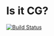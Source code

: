 # Is it CG?

[![Build Status](https://travis-ci.org/josephgardner/isitcg.svg?branch=master)](https://travis-ci.org/josephgardner/isitcg)

